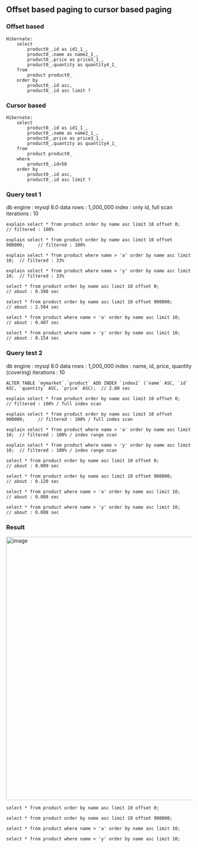 ## Offset based paging to cursor based paging

### Offset based
```
Hibernate: 
    select
        product0_.id as id1_1_,
        product0_.name as name2_1_,
        product0_.price as price3_1_,
        product0_.quantity as quantity4_1_ 
    from
        product product0_ 
    order by
        product0_.id asc,
        product0_.id asc limit ?
```  

### Cursor based
```
Hibernate: 
    select
        product0_.id as id1_1_,
        product0_.name as name2_1_,
        product0_.price as price3_1_,
        product0_.quantity as quantity4_1_ 
    from
        product product0_ 
    where
        product0_.id>50 
    order by
        product0_.id asc,
        product0_.id asc limit ?
```

### Query test 1

db engine : mysql 8.0
data rows : 1_000_000
index : only id, full scan
iterations : 10

```
explain select * from product order by name asc limit 10 offset 0;          // filtered : 100%  

explain select * from product order by name asc limit 10 offset 900000;     // filtered : 100%

explain select * from product where name > 'a' order by name asc limit 10;  // filtered : 33% 

explain select * from product where name > 'y' order by name asc limit 10;  // filtered : 33%
```

```
select * from product order by name asc limit 10 offset 0;                   // about : 0.398 sec  

select * from product order by name asc limit 10 offset 900000;              // about : 2.504 sec 

select * from product where name > 'a' order by name asc limit 10;           // about : 0.407 sec 

select * from product where name > 'y' order by name asc limit 10;           // about : 0.154 sec
```

### Query test 2

db engine : mysql 8.0
data rows : 1_000_000
index : name, id, price, quantity (covering)
iterations : 10

```
ALTER TABLE `mymarket`.`product` ADD INDEX `index2` (`name` ASC, `id` ASC, `quantity` ASC, `price` ASC);  // 2.80 sec
```

```
explain select * from product order by name asc limit 10 offset 0;          // filtered : 100% / full index scan   

explain select * from product order by name asc limit 10 offset 900000;     // filtered : 100% / full index scan

explain select * from product where name > 'a' order by name asc limit 10;  // filtered : 100% / index range scan 

explain select * from product where name > 'y' order by name asc limit 10;  // filtered : 100% / index range scan
```

```
select * from product order by name asc limit 10 offset 0;                   // about : 0.009 sec  

select * from product order by name asc limit 10 offset 900000;              // about : 0.120 sec 

select * from product where name > 'a' order by name asc limit 10;           // about : 0.008 sec 

select * from product where name > 'y' order by name asc limit 10;           // about : 0.008 sec
```



### Result

<img width="713" alt="image" src="https://github.com/ecsimsw/pic-up/assets/46060746/734c4f33-9b26-4554-a8c6-c02f8dc03c02">


```
select * from product order by name asc limit 10 offset 0;

select * from product order by name asc limit 10 offset 900000;

select * from product where name > 'a' order by name asc limit 10; 

select * from product where name > 'y' order by name asc limit 10; 
```
